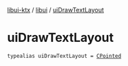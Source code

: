[libui-ktx](../index.md) / [libui](index.md) / [uiDrawTextLayout](./ui-draw-text-layout.md)

# uiDrawTextLayout

`typealias uiDrawTextLayout = `[`CPointed`](../kotlinx.cinterop/-c-pointed/index.md)